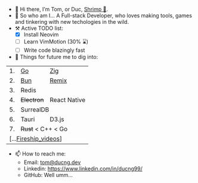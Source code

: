 - 👋 Hi there, I’m Tom, or Duc, [Shrimp 🦐](https://translate.google.com/?sl=vi&tl=en&text=t%C3%B4m).
- 👀 So who am I... A Full-stack Developer, who loves making tools, games and tinkering with new techologies in the wild.
- ⚒ Active TODO list:
  - [x] Install Neovim
  - [ ] Learn VimMotion (30% ⌛)
  - [ ] Write code blazingly fast

- 🌱 Things for future me to dig into:

<table>
  <tbody>
    <tr><td>1.</td><td><a href="https://go.dev">Go</a></td><td><a href="https://ziglang.org">Zig</a></td></tr>
    <tr><td>2.</td><td><a href="https://bun.sh">Bun</a></td><td><a href="https://remix.run">Remix</a></td></tr>
    <tr><td>3.</td><td colspan="2">Redis</td></tr>
    <tr><td>4.</td><td><s>Electron</s></td><td>React Native</td></tr>
    <tr><td>5.</td><td colspan="2">SurrealDB</td></tr>
    <tr><td>6.</td><td>Tauri</td><td>D3.js</td></tr>
    <tr><td>7.</td><td colspan="2"><s>Rust</s> &lt; C++ &lt; Go</td></tr>
    <tr><td colspan="3">[...<a href="https://www.youtube.com/@Fireship/videos">Fireship_videos</a>]</td></tr>
  </tbody>
</table>

- 📫 How to reach me:
  - Email: tom@ducng.dev
  - Linkedin: https://www.linkedin.com/in/ducng99/
  - GitHub: Well umm...
